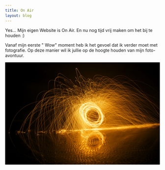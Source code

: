 ```yaml
---
title: On Air
layout: blog
---
```


Yes... Mijn eigen Website is On Air. En nu nog tijd vrij maken om het bij te houden :)

<!--more-->

Vanaf mijn eerste " Wow" moment heb ik het gevoel dat ik verder moet met fotografie.
Op deze manier wil ik jullie op de hoogte houden van mijn foto-avontuur.

![Lightpainting](/portfolio/projecten/Lightpainting.jpg)
